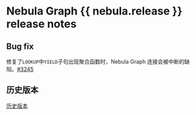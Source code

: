 # Nebula Graph {{ nebula.release }} release notes

## Bug fix

修复了`LOOKUP`中`YIELD`子句出现聚合函数时，Nebula Graph 连接会被中断的缺陷。[#3245](https://github.com/vesoft-inc/nebula/pull/3245)

## 历史版本

[历史版本](https://nebula-graph.com.cn/tags/release-note/)
